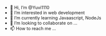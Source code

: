 - 👋 Hi, I’m @Yuvi1110
- 👀 I’m interested in web development 
- 🌱 I’m currently learning Javaascript, NodeJs
- 💞️ I’m looking to collaborate on ...
- 📫 How to reach me ...

<!---
Yuvi1110/Yuvi1110 is a ✨ special ✨ repository because its `README.md` (this file) appears on your GitHub profile.
You can click the Preview link to take a look at your changes.
--->
